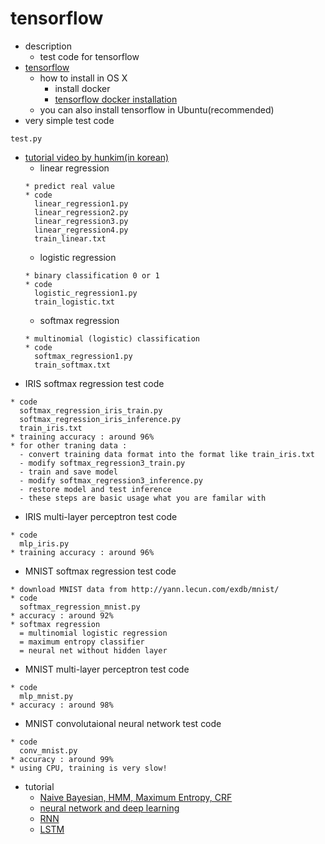 # tensorflow

- description
  - test code for tensorflow
- [tensorflow](https://www.tensorflow.org/)
  - how to install in OS X
    - install docker
    - [tensorflow docker installation](https://www.tensorflow.org/versions/r0.7/get_started/os_setup.html#docker-installation)
  - you can also install tensorflow in Ubuntu(recommended)
- very simple test code
```
test.py
```
- [tutorial video by hunkim(in korean)](http://hunkim.github.io/ml/)
  - linear regression
  ```
  * predict real value
  * code
    linear_regression1.py
    linear_regression2.py
    linear_regression3.py
    linear_regression4.py
    train_linear.txt
  ```
  - logistic regression
  ```
  * binary classification 0 or 1
  * code
    logistic_regression1.py
    train_logistic.txt
  ```
  - softmax regression
  ```
  * multinomial (logistic) classification
  * code
    softmax_regression1.py
    train_softmax.txt
  ```
- IRIS softmax regression test code
```
* code
  softmax_regression_iris_train.py
  softmax_regression_iris_inference.py
  train_iris.txt
* training accuracy : around 96%
* for other traning data :
  - convert training data format into the format like train_iris.txt
  - modify softmax_regression3_train.py
  - train and save model
  - modify softmax_regression3_inference.py
  - restore model and test inference
  - these steps are basic usage what you are familar with
```
- IRIS multi-layer perceptron test code
```
* code
  mlp_iris.py
* training accuracy : around 96%
```
- MNIST softmax regression test code
```
* download MNIST data from http://yann.lecun.com/exdb/mnist/
* code
  softmax_regression_mnist.py
* accuracy : around 92%
* softmax regression 
  = multinomial logistic regression 
  = maximum entropy classifier
  = neural net without hidden layer
```
- MNIST multi-layer perceptron test code
```
* code
  mlp_mnist.py
* accuracy : around 98%
```
- MNIST convolutaional neural network test code
```
* code
  conv_mnist.py
* accuracy : around 99%
* using CPU, training is very slow!
```
- tutorial
  - [Naive Bayesian, HMM, Maximum Entropy, CRF](https://github.com/dsindex/blog/wiki/%5Bstatistics%5D-Naive-Bayesian,-HMM,-Maximum-Entropy-Model,-CRF)
  - [neural network and deep learning](https://github.com/dsindex/blog/wiki/%5Bneural-network%5D-neural-network-and-deep-learning)
  - [RNN](http://www.wildml.com/2015/09/recurrent-neural-networks-tutorial-part-1-introduction-to-rnns/)
  - [LSTM](http://colah.github.io/posts/2015-08-Understanding-LSTMs/)
